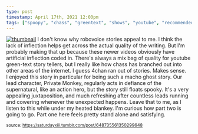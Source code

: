 ```yaml
---
type: post
timestamp: April 17th, 2021 12:00pm
tags: ["spoopy", "chass", "greentext", "shows", "youtube", "recommended", "Youtube"]
---
```


[![thumbnail](http://i3.ytimg.com/vi/BqBS3AyFPCY/hqdefault.jpg)](https://www.youtube.com/watch?v=BqBS3AyFPCY)
I don't know why robovoice stories appeal to me.  I think the lack of inflection helps get across the actual quality of the writing.  But I'm probably making that up because these newer videos obviously have artificial inflection coded in.
There's always a mix bag of quality for youtube green-text story tellers, but I really like how chass has branched out into other areas of the internet.  I guess 4chan ran out of stories.  Makes sense.  
I enjoyed this story in particular for being such a macho ghost story.  Our lead character, Private Monkey, regularly acts in defiance of the supernatural, like an action hero, but the story still floats spooky.  It's a very appealing juxtaposition, and much refreshing after countless leads running and cowering whenever the unexpected happens.  Leave that to me, as I listen to this while under my heated blankey.
I'm curious how part two is going to go.  Part one here feels pretty stand alone and satisfying.
  
<small>source: https://saturdayxiii.tumblr.com/post/648735561350299648</small>